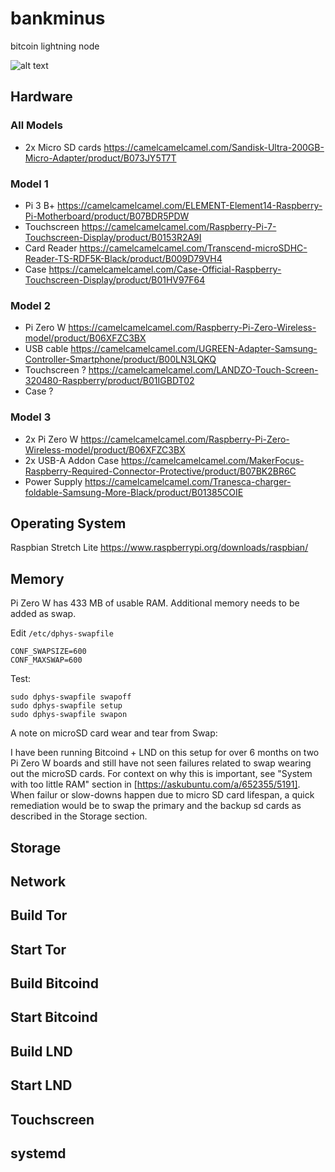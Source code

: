 # bankminus
bitcoin lightning node

![alt text](https://raw.githubusercontent.com/alevchuk/bankminus/master/model3_64g.jpg "bankminus model 3, 64GB microSD cards, running testnet LND")

## Hardware

### All Models

* 2x Micro SD cards https://camelcamelcamel.com/Sandisk-Ultra-200GB-Micro-Adapter/product/B073JY5T7T 

### Model 1

* Pi 3 B+ https://camelcamelcamel.com/ELEMENT-Element14-Raspberry-Pi-Motherboard/product/B07BDR5PDW
* Touchscreen https://camelcamelcamel.com/Raspberry-Pi-7-Touchscreen-Display/product/B0153R2A9I
* Card Reader https://camelcamelcamel.com/Transcend-microSDHC-Reader-TS-RDF5K-Black/product/B009D79VH4
* Case https://camelcamelcamel.com/Case-Official-Raspberry-Touchscreen-Display/product/B01HV97F64

### Model 2

* Pi Zero W https://camelcamelcamel.com/Raspberry-Pi-Zero-Wireless-model/product/B06XFZC3BX
* USB cable https://camelcamelcamel.com/UGREEN-Adapter-Samsung-Controller-Smartphone/product/B00LN3LQKQ
* Touchscreen ? https://camelcamelcamel.com/LANDZO-Touch-Screen-320480-Raspberry/product/B01IGBDT02
* Case ?

### Model 3

* 2x Pi Zero W https://camelcamelcamel.com/Raspberry-Pi-Zero-Wireless-model/product/B06XFZC3BX
* 2x USB-A Addon Case https://camelcamelcamel.com/MakerFocus-Raspberry-Required-Connector-Protective/product/B07BK2BR6C
* Power Supply https://camelcamelcamel.com/Tranesca-charger-foldable-Samsung-More-Black/product/B01385COIE

## Operating System

Raspbian Stretch Lite https://www.raspberrypi.org/downloads/raspbian/

## Memory

Pi Zero W has 433 MB of usable RAM. Additional memory needs to be added as swap.

Edit `/etc/dphys-swapfile`
```
CONF_SWAPSIZE=600
CONF_MAXSWAP=600
```

Test:
```
sudo dphys-swapfile swapoff
sudo dphys-swapfile setup
sudo dphys-swapfile swapon
```

A note on microSD card wear and tear from Swap: 

I have been running Bitcoind + LND on this setup for over 6 months on two Pi Zero W boards and still have not seen failures related to swap wearing out the microSD cards. For context on why this is important, see "System with too little RAM" section in [https://askubuntu.com/a/652355/5191]. When failur or slow-downs happen due to micro SD card lifespan, a quick remediation would be to swap the primary and the backup sd cards as described in the Storage section.


## Storage

## Network

## Build Tor

## Start Tor

## Build Bitcoind

## Start Bitcoind

## Build LND

## Start LND

## Touchscreen

## systemd


